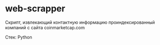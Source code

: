 # web-scrapper

Скрипт, извлекающий контактную информацию проиндексированный компаний с сайта coinmarketcap.com

Стек: Python
